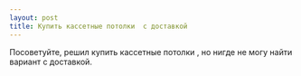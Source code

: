 ```yaml
---
layout: post 
title: Купить кассетные потолки  с доставкой 
--- 
```

Посоветуйте, решил купить кассетные потолки  , но нигде не могу найти вариант с доставкой.